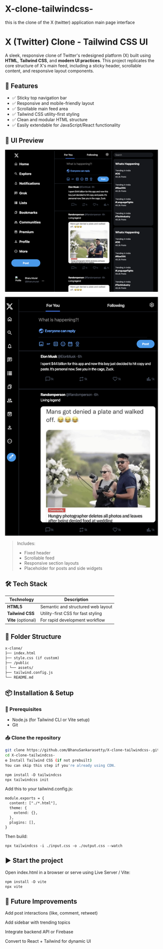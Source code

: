 # X-clone-tailwindcss-
this is the clone of the X (twitter) application main page interface

# X (Twitter) Clone - Tailwind CSS UI

A sleek, responsive clone of Twitter's redesigned platform (X) built using **HTML**, **Tailwind CSS**, and **modern UI practices**. This project replicates the core structure of X's main feed, including a sticky header, scrollable content, and responsive layout components.

## 🚀 Features

- ✅ Sticky top navigation bar
- ✅ Responsive and mobile-friendly layout
- ✅ Scrollable main feed area
- ✅ Tailwind CSS utility-first styling
- ✅ Clean and modular HTML structure
- ✅ Easily extendable for JavaScript/React functionality

## 📸 UI Preview

![Preview Screenshot](./img/desktopui.png) <!-- Replace with actual screenshot path -->

![Preview Screenshot](./img/mobileui.png) 

> Includes:
> - Fixed header
> - Scrollable feed
> - Responsive section layouts
> - Placeholder for posts and side widgets

## 🛠️ Tech Stack

| Technology      | Description                          |
|-----------------|--------------------------------------|
| **HTML5**       | Semantic and structured web layout   |
| **Tailwind CSS**| Utility-first CSS for fast styling   |
| **Vite** (optional) | For rapid development workflow |

## 📁 Folder Structure

```
x-clone/
├── index.html
├── style.css (if custom)
├── /public
│ └── assets/
├── tailwind.config.js
└── README.md
```

## 📦 Installation & Setup

### 🧱 Prerequisites

- Node.js (for Tailwind CLI or Vite setup)
- Git

### 📥 Clone the repository

```bash
git clone https://github.com/BhanuSankarasetty/X-clone-tailwindcss-.git
cd X-clone-tailwindcss-
⚙️ Install Tailwind CSS (if not prebuilt)
You can skip this step if you're already using CDN.
```

```
npm install -D tailwindcss
npx tailwindcss init
```

Add this to your tailwind.config.js:

```
module.exports = {
  content: ["./*.html"],
  theme: {
    extend: {},
  },
  plugins: [],
}
```

Then build:

```
npx tailwindcss -i ./input.css -o ./output.css --watch
```

## ▶️ Start the project
Open index.html in a browser or serve using Live Server / Vite:

```
npm install -D vite
npx vite
```

## 📌 Future Improvements
 Add post interactions (like, comment, retweet)

 Add sidebar with trending topics

 Integrate backend API or Firebase

 Convert to React + Tailwind for dynamic UI

